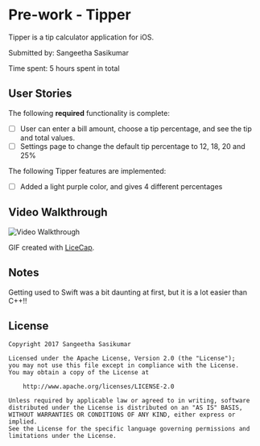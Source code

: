 # Pre-work - Tipper

Tipper is a tip calculator application for iOS.

Submitted by: Sangeetha Sasikumar

Time spent: 5 hours spent in total

## User Stories

The following **required** functionality is complete:

* [ ] User can enter a bill amount, choose a tip percentage, and see the tip and total values.
* [ ] Settings page to change the default tip percentage to 12, 18, 20 and 25%

The following Tipper features are implemented:

- [ ] Added a light purple color, and gives 4 different percentages

## Video Walkthrough 

<img src='http://imgur.com/gallery/I8Xofyf' title='Tipper Walkthrough' width='' alt='Video Walkthrough' />

GIF created with [LiceCap](http://www.cockos.com/licecap/).

## Notes

Getting used to Swift was a bit daunting at first, but it is a lot easier than C++!!

## License

    Copyright 2017 Sangeetha Sasikumar

    Licensed under the Apache License, Version 2.0 (the "License");
    you may not use this file except in compliance with the License.
    You may obtain a copy of the License at

        http://www.apache.org/licenses/LICENSE-2.0

    Unless required by applicable law or agreed to in writing, software
    distributed under the License is distributed on an "AS IS" BASIS,
    WITHOUT WARRANTIES OR CONDITIONS OF ANY KIND, either express or implied.
    See the License for the specific language governing permissions and
    limitations under the License.
